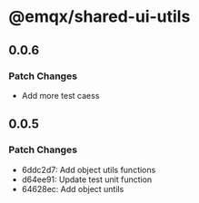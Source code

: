 # @emqx/shared-ui-utils

## 0.0.6

### Patch Changes

- Add more test caess

## 0.0.5

### Patch Changes

- 6ddc2d7: Add object utils functions
- d64ee91: Update test unit function
- 64628ec: Add object untils
